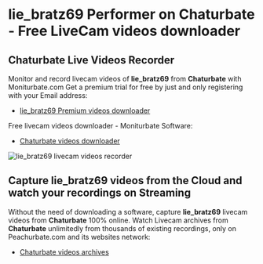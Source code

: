 # lie_bratz69 Performer on Chaturbate - Free LiveCam videos downloader

## Chaturbate Live Videos Recorder

Monitor and record livecam videos of **lie_bratz69** from **Chaturbate** with Moniturbate.com
Get a premium trial for free by just and only registering with your Email address:
* [lie_bratz69 Premium videos downloader](https://moniturbate.com/request-demo-licence-key.html)

Free livecam videos downloader - Moniturbate Software:
* [Chaturbate videos downloader](https://moniturbate.com/moniturbate-download-software.html)

![lie_bratz69 livecam videos recorder](https://peachurnet.com/templates/moniturbate-software.png)


## Capture lie_bratz69 videos from the Cloud and watch your recordings on Streaming

Without the need of downloading a software, capture **lie_bratz69** livecam videos from **Chaturbate** 100% online.
Watch Livecam archives from **Chaturbate** unlimitedly from thousands of existing recordings, only on Peachurbate.com and its websites network:
* [Chaturbate videos archives](https://peachurnet.com/)